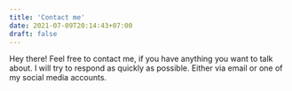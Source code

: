 ```yaml
---
title: 'Contact me'
date: 2021-07-09T20:14:43+07:00
draft: false
---
```


Hey there! Feel free to contact me, if you have anything you want to talk about. I will try to respond as quickly as possible. Either via email or one of my social media accounts.
